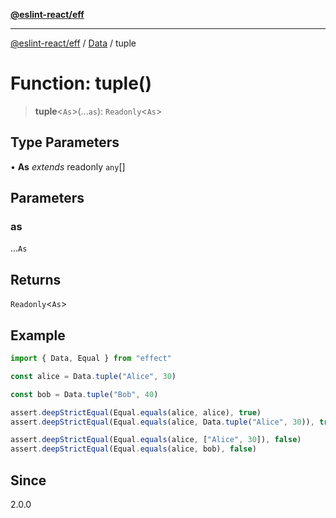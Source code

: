 [**@eslint-react/eff**](../../../README.md)

***

[@eslint-react/eff](../../../README.md) / [Data](../README.md) / tuple

# Function: tuple()

> **tuple**\<`As`\>(...`as`): `Readonly`\<`As`\>

## Type Parameters

• **As** *extends* readonly `any`[]

## Parameters

### as

...`As`

## Returns

`Readonly`\<`As`\>

## Example

```ts
import { Data, Equal } from "effect"

const alice = Data.tuple("Alice", 30)

const bob = Data.tuple("Bob", 40)

assert.deepStrictEqual(Equal.equals(alice, alice), true)
assert.deepStrictEqual(Equal.equals(alice, Data.tuple("Alice", 30)), true)

assert.deepStrictEqual(Equal.equals(alice, ["Alice", 30]), false)
assert.deepStrictEqual(Equal.equals(alice, bob), false)
```

## Since

2.0.0
